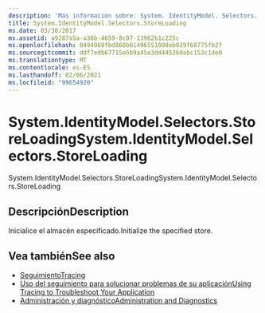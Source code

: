 ```yaml
---
description: 'Más información sobre: System. IdentityModel. Selectors. StoreLoading'
title: System.IdentityModel.Selectors.StoreLoading
ms.date: 03/30/2017
ms.assetid: a9287a5a-a36b-4659-8c87-13962b1c225c
ms.openlocfilehash: 0494968fbd860b61496551098eb029f68775fb2f
ms.sourcegitcommit: ddf7edb67715a5b9a45e3dd44536dabc153c1de0
ms.translationtype: MT
ms.contentlocale: es-ES
ms.lasthandoff: 02/06/2021
ms.locfileid: "99654920"
---
```

# <a name="systemidentitymodelselectorsstoreloading"></a><span data-ttu-id="3a4ad-103">System.IdentityModel.Selectors.StoreLoading</span><span class="sxs-lookup"><span data-stu-id="3a4ad-103">System.IdentityModel.Selectors.StoreLoading</span></span>

<span data-ttu-id="3a4ad-104">System.IdentityModel.Selectors.StoreLoading</span><span class="sxs-lookup"><span data-stu-id="3a4ad-104">System.IdentityModel.Selectors.StoreLoading</span></span>  
  
## <a name="description"></a><span data-ttu-id="3a4ad-105">Descripción</span><span class="sxs-lookup"><span data-stu-id="3a4ad-105">Description</span></span>  

 <span data-ttu-id="3a4ad-106">Inicialice el almacén especificado.</span><span class="sxs-lookup"><span data-stu-id="3a4ad-106">Initialize the specified store.</span></span>  
  
## <a name="see-also"></a><span data-ttu-id="3a4ad-107">Vea también</span><span class="sxs-lookup"><span data-stu-id="3a4ad-107">See also</span></span>

- [<span data-ttu-id="3a4ad-108">Seguimiento</span><span class="sxs-lookup"><span data-stu-id="3a4ad-108">Tracing</span></span>](index.md)
- [<span data-ttu-id="3a4ad-109">Uso del seguimiento para solucionar problemas de su aplicación</span><span class="sxs-lookup"><span data-stu-id="3a4ad-109">Using Tracing to Troubleshoot Your Application</span></span>](using-tracing-to-troubleshoot-your-application.md)
- [<span data-ttu-id="3a4ad-110">Administración y diagnóstico</span><span class="sxs-lookup"><span data-stu-id="3a4ad-110">Administration and Diagnostics</span></span>](../index.md)
